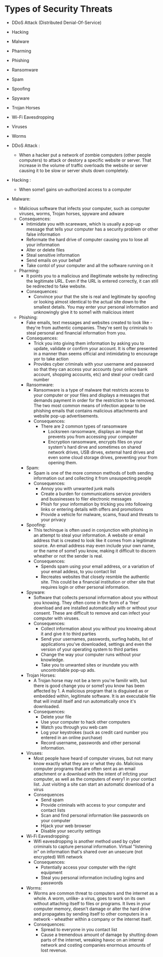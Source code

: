 # Types of Security Threats

- DDoS Attack (Distributed Denial-Of-Service)
- Hacking
- Malware
- Pharming
- Phishing
- Ransomware
- Spam
- Spoofing
- Spyware
- Trojan Horses
- Wi-Fi Eavesdropping
- Viruses
- Worms

- DDoS Attack :
  - When a hacker put a network of zombie computers (other people computers) to attack or destory a specific website or server. That increase in the volume of traffic overloads the website or server causing it to be slow or server shuts down completely.
- Hacking :
  - When some1 gains un-authorized access to a computer
- Malware:
  - Malicious software that infects your computer, such as computer viruses, worms, Trojan horses, spyware and adware
  - Consequences:
    - Intimidate you with scareware, which is usually a pop-up message that tells your computer has a security problem or other false information
    - Reformate the hard drive of computer causing you to lose all your information
    - Alter or delete files
    - Steal sensitive information
    - Send emails on your behalf
    - Take contol of your computer and all the software running on it
  - Pharming:
    - It points you to a malicious and illegitimate website by redirecting the legitimate URL. Even if the URL is entered correctly, it can still be redirected to fake website.
    - Consequences:
      - Convince your that the site is real and legitimate by spoofing or looking almost identical to the actual site down to the smallest details. You may enter your personal information and unknowingly give it to some1 with malicious intent
  - Phishing:
    - Fake emails, text messages and websites created to look like - they're from authentic companies. They're sent by criminals to steal personal and financial information from you.
    - Consequences:
      - Trick you into giving them information by asking you to update, validate or confirm your account. It is ofter presented in a manner than seems official and intimidating to encourage yor to take action
      - Provides cyber criminals with your username and password so that they can access your accounts (your online bank account, shopping accounts, etc) and steal your credit card number
    - Ransomware:
      - Ransomware is a type of malware that restricts access to your computer or your files and displays a messages that demands payment in order for the restriction to be removed. The two most common means of infection appear to be phishing emails that contains malicious attachments and website pop-up advertisements.
      - Consequences:
        - There are 2 common types of ransomware
          - Locksreen ransomware, displays an image that prevents you from accessing your computer
          - Encryption ransomware, encrypts files on your system's hard dirve and sometimes on shared network drives, USB dirves, external hard drives and even some cloud storage drives, preventing your from opening them.
    - Spam:
      - Spam is one of the more common methods of both sending information out and collecting it from unsuspecting people
      - Consequences:
        - Annoy you with unwanted junk mails
        - Create a burden for communications service providers and bussinesses to filer electronic messages
        - Phish for your information by tricking you into following links or entering details with offers and promotions
        - Provide a vehicle for malware, scams, fraud and threats to your privacy
    - Spoofing:
      - This techinque is often used in conjunction with phishing in an attempt to steal your information. A website or email address that is created to look like it comes from a legitimate source. An email address may even include your own name, or the name of some1 you know, making it difficult to discern wheather or not the sender is real.
      - Consequences:
        - Spends spam using your email address, or a variation of your email addess, to you contact list
        - Recreates websites that closely resmble the authentic site. This could be a financial institution or other site that requires login or other personal information.
    - Spyware:
      - Software that collects personal information about you without you knowing. They often come in the form of a 'free' download and are installed automatically with or without your consent. These are difficult to remove and can infect your computer with viruses.
      - Consequences:
        - Collect information about you without you knowing about it and give it to third parties
        - Send your usernames, passwords, surfing habits, list of applications you've downloaded, settings and even the version of your operating system to third parties
        - Change the way your computer runs without your knowledge.
        - Take you to unwanted sites or inundate you with uncontrollable pop-up ads.
    - Trojan Horses:
      - A Trojan horse may not be a term you're familir with, but there is good change you or some1 you know has been affected by 1. A malicious program that is disguised as or embedded within, legitimate software. It is an executable file that will install itself and run automatically once it's downloaded.
      - Consequences:
        - Delete your file
        - Use your computer to hack other computers
        - Watch you through you web cam
        - Log your keystrokes (suck as credit card number you entered in an online purchase)
        - Record username, passwords and other personal information.
    - Viruses:
      - Most people have heard of computer viruses, but not many know exactly what they are or what they do. Malicious computer programs that are often sent as an email attachment or a download with the intent of infcting your computer, as well as the computers of every1 in your contact list. Just visiting a site can start an automatic download of a virus
      - Consequences
        - Send spam
        - Provide criminals with access to your computer and contact lists
        - Scan and find personal information like passwords on your computer
        - Hijack your web browser
        - Disable your security settings
    - Wi-Fi Eavesdropping:
      - Wifi eavesdropping is another method used by cyber criminals to capture personal information. Virtual "listening in" on information that's shared over an unsecure (not encrypted) Wifi network
      - Consequences:
        - Potentially access your computer with the right equipment
        - Steal you personal information including logins and passwords
    - Worms:
      - Worms are common threat to computers and the internet as a whole. A worm, unlike- a virus, goes to work on its own without attaching itself to files or programs. It lives in your computer memory, doesn't damage or alter the hard drive and propagates by sending itself to other computers in a network - wheather within a company or the internet itself.
      - Consequences:
        - Spread to everyone in you contact list
        - Cause a tremendous amount of damage by shutting down parts of the internet, wreaking havoc on an internal network and costing companies enormous amounts of lost revenue.
